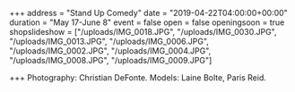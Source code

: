 +++
address = "Stand Up Comedy"
date = "2019-04-22T04:00:00+00:00"
duration = "May 17-June 8"
event = false
open = false
openingsoon = true
shopslideshow = ["/uploads/IMG_0018.JPG", "/uploads/IMG_0030.JPG", "/uploads/IMG_0013.JPG", "/uploads/IMG_0006.JPG", "/uploads/IMG_0002.JPG", "/uploads/IMG_0004.JPG", "/uploads/IMG_0008.JPG", "/uploads/IMG_0009.JPG"]

+++
Photography: Christian DeFonte. Models: Laine Bolte, Paris Reid. 